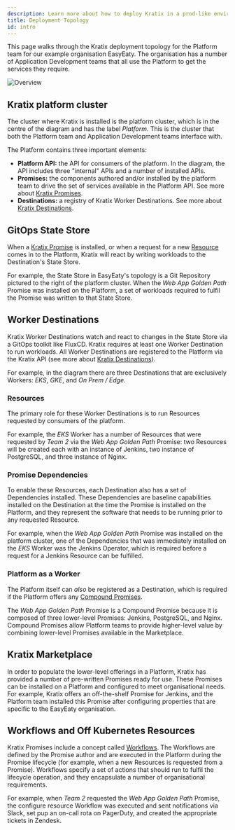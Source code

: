 ```yaml
---
description: Learn more about how to deploy Kratix in a prod-like environment
title: Deployment Topology
id: intro
---
```


This page walks through the Kratix deployment topology for the Platform team for
our example organisation EasyEaty. The organisation has a number of Application
Development teams that all use the Platform to get the services they require.

![Overview](/img/kratix-arch-full.png)

## Kratix platform cluster

The cluster where Kratix is installed is the platform cluster, which is in the
centre of the diagram and has the label _Platform_. This is the cluster that
both the Platform team and Application Development teams interface with.

The Platform contains three important elements:

- **Platform API:** the API for consumers of the platform. In the diagram, the
  API includes three "internal" APIs and a number of installed APIs.
- **Promises:** the components authored and/or installed by the platform team to
  drive the set of services available in the Platform API. See more about
  [Kratix Promises](./promises/intro).
- **Destinations:** a registry of Kratix Worker Destinations. See more about
  [Kratix Destinations](./destinations/intro).

## GitOps State Store

When a [Kratix Promise](./promises/intro) is installed, or when a request for a
new [Resource](./resources/intro) comes in to the Platform, Kratix will react by
writing workloads to the Destination's State Store.

For example, the State Store in EasyEaty's topology is a Git Repository pictured
to the right of the platform cluster. When the _Web App Golden Path_ Promise was
installed on the Platform, a set of workloads required to fulfil the Promise was
written to that State Store.

## Worker Destinations

Kratix Worker Destinations watch and react to changes in the State Store via a
GitOps toolkit like FluxCD. Kratix requires at least one Worker Destination to
run workloads. All Worker Destinations are registered to the Platform via the
Kratix API (see more about [Kratix Destinations](./destinations/intro)).

For example, in the diagram there are three Destinations that are exclusively
Workers: _EKS_, _GKE_, and _On Prem / Edge_.

### Resources

The primary role for these Worker Destinations is to run Resources requested by
consumers of the platform.

For example, the _EKS_ Worker has a number of Resources that were requested by
_Team 2_ via the _Web App Golden Path_ Promise: two Resources will be created
each with an instance of Jenkins, two instance of PostgreSQL, and three instance
of Nginx.

### Promise Dependencies

To enable these Resources, each Destination also has a set of Dependencies
installed. These Dependencies are baseline capabilities installed on the
Destination at the time the Promise is installed on the Platform, and they
represent the software that needs to be running prior to any requested Resource.

For example, when the _Web App Golden Path_ Promise was installed on the
platform cluster, one of the Dependencies that was immediately installed on the
_EKS_ Worker was the Jenkins Operator, which is required before a request for a
Jenkins Resource can be fulfilled.

### Platform as a Worker

The Platform itself can _also_ be registered as a Destination, which is required
if the Platform offers any [Compound Promises](../guides/compound-promises).

The _Web App Golden Path_ Promise is a Compound Promise because it is composed
of three lower-level Promises: Jenkins, PostgreSQL, and Nginx. Compound Promises
allow Platform teams to provide higher-level value by combining lower-level
Promises available in the Marketplace.

## Kratix Marketplace

In order to populate the lower-level offerings in a Platform, Kratix has
provided a number of pre-written Promises ready for use. These Promises can be
installed on a Platform and configured to meet organisational needs. For
example, Kratix offers an off-the-shelf Promise for Jenkins, and the Platform
team installed this Promise after configuring properties that are specific to
the EasyEaty organisation.

## Workflows and Off Kubernetes Resources

Kratix Promises include a concept called [Workflows](./resources/workflows). The
Workflows are defined by the Promise author and are executed in the Platform
during the Promise lifecycle (for example, when a new Resources is requested
from a Promise). Workflows specify a set of actions that should run to fulfil
the lifecycle operation, and they encapsulate a number of organisational
requirements.

For example, when _Team 2_ requested the _Web App Golden Path_ Promise, the
configure resource Workflow was executed and sent notifications via Slack, set
pup an on-call rota on PagerDuty, and created the appropriate tickets in Zendesk.
